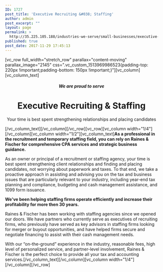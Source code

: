 ```yaml
---
ID: 1727
post_title: 'Executive Recruiting &#038; Staffing'
author: admin
post_excerpt: ""
layout: page
permalink: >
  http://35.225.105.188/industries-we-serve/small-businesses/executive-recruiting-staffing/
published: true
post_date: 2017-11-29 17:45:13
---
```

[vc_row full_width="stretch_row" parallax="content-moving" parallax_image="2145" css=".vc_custom_1513969986523{padding-top: 220px !important;padding-bottom: 150px !important;}"][vc_column][vc_column_text]
<h5 style="text-align: center;">We are proud to serve</h5>
<h1 style="text-align: center;">Executive Recruiting &amp; Staffing</h1>
<p style="text-align: center;">Your time is best spent strengthening relationships and placing candidates</p>
[/vc_column_text][/vc_column][/vc_row][vc_row][vc_column width="1/4"][/vc_column][vc_column width="1/2"][vc_column_text]<strong>As a professional in the recruitment and temporary staffing field, you can rely on Raines &amp; Fischer for comprehensive CPA services and strategic business guidance.</strong>

As an owner or principal of a recruitment or staffing agency, your time is best spent strengthening client relationships and finding and placing candidates, not worrying about paperwork and taxes. To that end, we take a proactive approach in assisting and advising you on the tax and business issues that are particularly relevant to your industry, including year-end tax planning and compliance, budgeting and cash management assistance, and 1099 form issuance.

<strong>We've been helping staffing firms operate efficiently and increase their profitability for more then 30 years.</strong>

Raines &amp; Fischer has been working with staffing agencies since we opened our doors. We have partners who currently serve as executives of recruiting firms, who previously have served as key advisors in staffing firms looking for merger or buyout opportunities, and have helped firms secure and negotiate financing to assist with their cash management needs.

With our “on-the-ground” experience in the industry, reasonable fees, high level of personalized service, and partner-level involvement, Raines &amp; Fischer is the perfect choice to provide all your tax and accounting services.[/vc_column_text][/vc_column][vc_column width="1/4"][/vc_column][/vc_row]